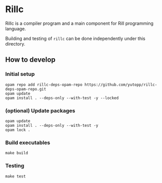 # Rillc

Rillc is a compiler program and a main component for Rill programming language.

Building and testing of `rillc` can be done independently under this directory.

## How to develop

### Initial setup

```shell
opam repo add rillc-deps-opam-repo https://github.com/yutopp/rillc-deps-opam-repo.git
opam update
opam install . --deps-only --with-test -y --locked
```

### (optional) Update packages

```shell
opam update
opam install . --deps-only --with-test -y
opam lock .
```

### Build executables

```shell
make build
```

### Testing

```shell
make test
```
